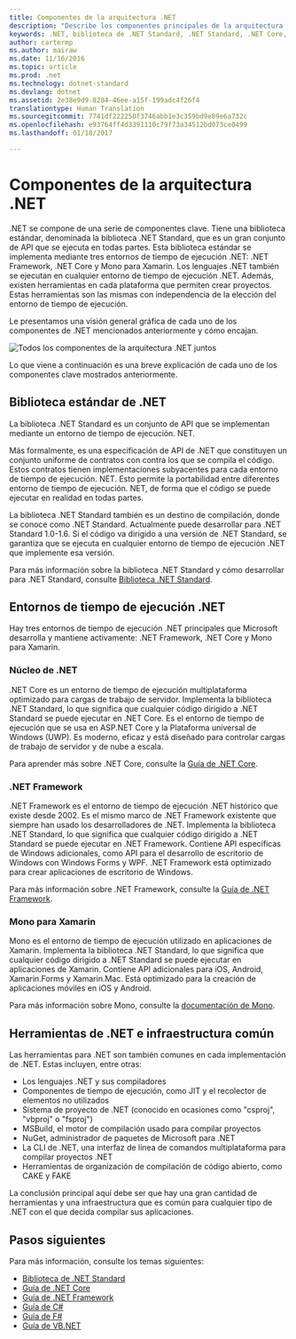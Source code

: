 ```yaml
---
title: Componentes de la arquitectura .NET
description: "Describe los componentes principales de la arquitectura .NET, como la biblioteca .NET Standard, los entornos de tiempo de ejecución .NET y las herramientas."
keywords: .NET, biblioteca de .NET Standard, .NET Standard, .NET Core, .NET Framework, Xamarin, MSBuild, C#, F#, VB, compiladores
author: cartermp
ms.author: mairaw
ms.date: 11/16/2016
ms.topic: article
ms.prod: .net
ms.technology: dotnet-standard
ms.devlang: dotnet
ms.assetid: 2e38e9d9-8284-46ee-a15f-199adc4f26f4
translationtype: Human Translation
ms.sourcegitcommit: 7741df222250f3746abb1e3c359bd9e89e6a732c
ms.openlocfilehash: e93764ff4d3391110c79f73a34512bd073ce0499
ms.lasthandoff: 01/18/2017

---
```


# <a name="net-architectural-components"></a>Componentes de la arquitectura .NET

.NET se compone de una serie de componentes clave.  Tiene una biblioteca estándar, denominada la biblioteca .NET Standard, que es un gran conjunto de API que se ejecuta en todas partes.  Esta biblioteca estándar se implementa mediante tres entornos de tiempo de ejecución .NET: .NET Framework, .NET Core y Mono para Xamarin.  Los lenguajes .NET también se ejecutan en cualquier entorno de tiempo de ejecución .NET.  Además, existen herramientas en cada plataforma que permiten crear proyectos.  Estas herramientas son las mismas con independencia de la elección del entorno de tiempo de ejecución.

Le presentamos una visión general gráfica de cada uno de los componentes de .NET mencionados anteriormente y cómo encajan.

![Todos los componentes de la arquitectura .NET juntos](media/components.png)

Lo que viene a continuación es una breve explicación de cada uno de los componentes clave mostrados anteriormente.  

## <a name="net-standard-library"></a>Biblioteca estándar de .NET

La biblioteca .NET Standard es un conjunto de API que se implementan mediante un entorno de tiempo de ejecución. NET.

Más formalmente, es una especificación de API de .NET que constituyen un conjunto uniforme de contratos con contra los que se compila el código.  Estos contratos tienen implementaciones subyacentes para cada entorno de tiempo de ejecución. NET.  Esto permite la portabilidad entre diferentes entorno de tiempo de ejecución. NET, de forma que el código se puede ejecutar en realidad en todas partes.

La biblioteca .NET Standard también es un destino de compilación, donde se conoce como .NET Standard.  Actualmente puede desarrollar para .NET Standard 1.0-1.6.  Si el código va dirigido a una versión de .NET Standard, se garantiza que se ejecuta en cualquier entorno de tiempo de ejecución .NET que implemente esa versión.

Para más información sobre la biblioteca .NET Standard y cómo desarrollar para .NET Standard, consulte [Biblioteca .NET Standard](library.md).

## <a name="net-runtimes"></a>Entornos de tiempo de ejecución .NET

Hay tres entornos de tiempo de ejecución .NET principales que Microsoft desarrolla y mantiene activamente: .NET Framework, .NET Core y Mono para Xamarin.

### <a name="net-core"></a>Núcleo de .NET

.NET Core es un entorno de tiempo de ejecución multiplataforma optimizado para cargas de trabajo de servidor.  Implementa la biblioteca .NET Standard, lo que significa que cualquier código dirigido a .NET Standard se puede ejecutar en .NET Core.  Es el entorno de tiempo de ejecución que se usa en ASP.NET Core y la Plataforma universal de Windows (UWP).  Es moderno, eficaz y está diseñado para controlar cargas de trabajo de servidor y de nube a escala.

Para aprender más sobre .NET Core, consulte la [Guía de .NET Core](../core/index.md).

### <a name="net-framework"></a>.NET Framework

.NET Framework es el entorno de tiempo de ejecución .NET histórico que existe desde 2002.  Es el mismo marco de .NET Framework existente que siempre han usado los desarrolladores de .NET.  Implementa la biblioteca .NET Standard, lo que significa que cualquier código dirigido a .NET Standard se puede ejecutar en .NET Framework.  Contiene API específicas de Windows adicionales, como API para el desarrollo de escritorio de Windows con Windows Forms y WPF.  .NET Framework está optimizado para crear aplicaciones de escritorio de Windows.

Para más información sobre .NET Framework, consulte la [Guía de .NET Framework](../framework/index.md).

### <a name="mono-for-xamarin"></a>Mono para Xamarin

Mono es el entorno de tiempo de ejecución utilizado en aplicaciones de Xamarin.  Implementa la biblioteca .NET Standard, lo que significa que cualquier código dirigido a .NET Standard se puede ejecutar en aplicaciones de Xamarin.  Contiene API adicionales para iOS, Android, Xamarin.Forms y Xamarin.Mac.  Está optimizado para la creación de aplicaciones móviles en iOS y Android.

Para más información sobre Mono, consulte la [documentación de Mono](http://www.mono-project.com/docs/).

## <a name="net-tooling-and-common-infrastructure"></a>Herramientas de .NET e infraestructura común

Las herramientas para .NET son también comunes en cada implementación de .NET.  Estas incluyen, entre otras:

* Los lenguajes .NET y sus compiladores
* Componentes de tiempo de ejecución, como JIT y el recolector de elementos no utilizados
* Sistema de proyecto de .NET (conocido en ocasiones como "csproj", "vbproj" o "fsproj")
* MSBuild, el motor de compilación usado para compilar proyectos
* NuGet, administrador de paquetes de Microsoft para .NET
* La CLI de .NET, una interfaz de línea de comandos multiplataforma para compilar proyectos .NET
* Herramientas de organización de compilación de código abierto, como CAKE y FAKE

La conclusión principal aquí debe ser que hay una gran cantidad de herramientas y una infraestructura que es común para cualquier tipo de .NET con el que decida compilar sus aplicaciones.

## <a name="next-steps"></a>Pasos siguientes

Para más información, consulte los temas siguientes:

* [Biblioteca de .NET Standard](library.md)
* [Guía de .NET Core](../core/index.md)
* [Guía de .NET Framework](../framework/index.md)
* [Guía de C#](../csharp/index.md)
* [Guía de F#](../fsharp/index.md)
* [Guía de VB.NET](../visual-basic/index.md)


